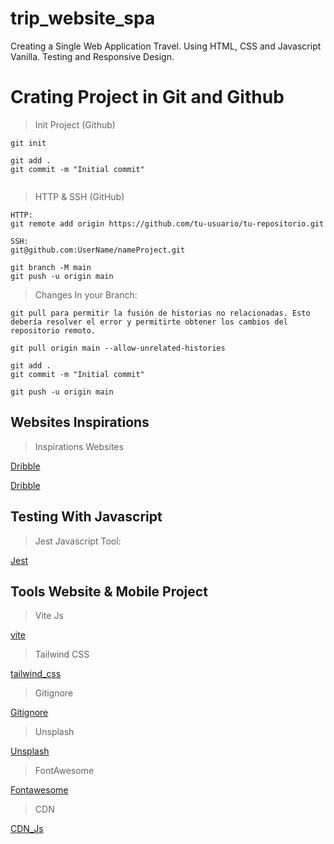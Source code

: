 # trip_website_spa
Creating a Single Web Application Travel. Using HTML, CSS and Javascript Vanilla. Testing and Responsive Design.  

# Crating Project in Git and Github

> Init Project (Github)

```
git init

git add .
git commit -m "Initial commit"


```

> HTTP & SSH (GitHub)

```
HTTP:
git remote add origin https://github.com/tu-usuario/tu-repositorio.git

SSH:
git@github.com:UserName/nameProject.git

git branch -M main
git push -u origin main
```

>  Changes In your Branch:

```
git pull para permitir la fusión de historias no relacionadas. Esto debería resolver el error y permitirte obtener los cambios del repositorio remoto.

git pull origin main --allow-unrelated-histories

git add .
git commit -m "Initial commit"

git push -u origin main
```

## Websites Inspirations

> Inspirations Websites

[Dribble](https://dribbble.com/shots/22077585-Gotravel-Travel-Mobile-Apps)

[Dribble](https://dribbble.com/shots/22088445-Travel-Platform-UI)


## Testing With Javascript 

> Jest Javascript Tool:

[Jest](https://jestjs.io/)


## Tools Website & Mobile Project

> Vite Js

[vite](https://vitejs.dev/)

> Tailwind CSS

[tailwind_css](https://tailwindcss.com/)

> Gitignore

[Gitignore](https://www.toptal.com/developers/gitignore/)

> Unsplash 

[Unsplash](https://unsplash.com/)

> FontAwesome

[Fontawesome](https://fontawesome.com/)

> CDN

[CDN_Js](https://cdnjs.com/libraries/font-awesome)
